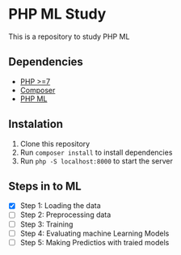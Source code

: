 # PHP ML Study
This is a repository to study PHP ML

## Dependencies
- [PHP >=7](https://www.php.net/)
- [Composer](https://getcomposer.org/)
- [PHP ML](https://php-ml.readthedocs.io/en/latest/)

## Instalation
1. Clone this repository
2. Run `composer install` to install dependencies
3. Run `php -S localhost:8000` to start the server

## Steps in to ML
- [X] Step 1: Loading the data
- [ ] Step 2: Preprocessing data
- [ ] Step 3: Training
- [ ] Step 4: Evaluating machine Learning Models
- [ ] Step 5: Making Predictios with traied models